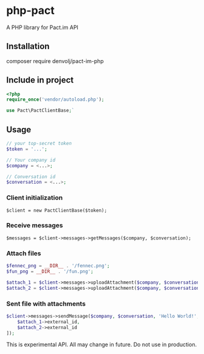 # php-pact
A PHP library for Pact.im API

## Installation
composer require denvolj/pact-im-php

## Include in project
```php
<?php
require_once('vendor/autoload.php');

use Pact\PactClientBase;`
```

## Usage
```php
// your top-secret token
$token = '...';

// Your company id
$company = <...>;

// Conversation id
$conversation = <...>;
```

### Client initialization
`$client = new PactClientBase($token);`

### Receive messages
`$messages = $client->messages->getMessages($company, $conversation);`

### Attach files
```php
$fennec_png = __DIR__ . '/fennec.png';
$fun_png = __DIR__ . '/fun.png';

$attach_1 = $client->messages->uploadAttachment($company, $conversation, $fennec_png);
$attach_2 = $client->messages->uploadAttachment($company, $conversation, $fun_png);
```

### Sent file with attachments 
```php
$client->messages->sendMessage($company, $conversation, 'Hello World!', [
    $attach_1->external_id,
    $attach_2->external_id
]);
```

This is experimental API. All may change in future. Do not use in production.
